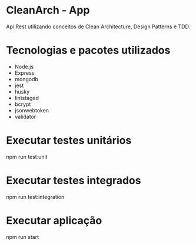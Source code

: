 # CleanArch - App

Api Rest utilizando conceitos de Clean Architecture, Design Patterns e TDD.

# Tecnologias e pacotes utilizados
  * Node.js
  * Express
  * mongodb
  * jest
  * husky
  * lintstaged
  * bcrypt
  * jsonwebtoken
  * validator


# Executar testes unitários
  npm run test:unit

# Executar testes integrados
  npm run test:integration

# Executar aplicação
  npm run start